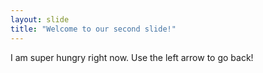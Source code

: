 ```yaml
---
layout: slide
title: "Welcome to our second slide!"
---
```

I am super hungry right now.
Use the left arrow to go back!
